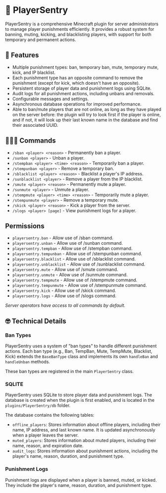 # 🚨 PlayerSentry

PlayerSentry is a comprehensive Minecraft plugin for server administrators to manage player punishments efficiently. It provides a robust system for banning, muting, kicking, and blacklisting players, with support for both temporary and permanent actions.

## 🌟 Features

- Multiple punishment types: ban, temporary ban, mute, temporary mute, kick, and IP blacklist.
- Each punishment type has an opposite command to remove the punishment (except for kick, which doesn't have an opposite).
- Persistent storage of player data and punishment logs using SQLite.
- Audit logs for all punishment actions, including unbans and removals.
- Configurable messages and settings.
- Asynchronous database operations for improved performance.
- Able to ban/mute players that are not online, as long as they have played on the server before: the plugin will try to look first if the player is online, and if not, it will look up their last known name in the database and find their associated UUID.

## 👨🏻‍⌨️ Commands

- `/sban <player> <reason>` - Permanently ban a player.
- `/sunban <player>` - Unban a player.
- `/stempban <player> <time> <reason>` - Temporarily ban a player.
- `/stempunban <player>` - Remove a temporary ban.
- `/sblacklist <player> <reason>` - Blacklist a player's IP address.
- `/sunblacklist <player>` - Remove a player from the IP blacklist.
- `/smute <player> <reason>` - Permanently mute a player.
- `/sunmute <player>` - Unmute a player.
- `/stempmute <player> <time> <reason>` - Temporarily mute a player.
- `/stempunmute <player>` - Remove a temporary mute.
- `/skick <player> <reason>` - Kick a player from the server.
- `/slogs <player> [page]` - View punishment logs for a player.

## Permissions

- `playersentry.ban` - Allow use of /sban command.
- `playersentry.unban` - Allow use of /sunban command.
- `playersentry.tempban` - Allow use of /stempban command.
- `playersentry.tempunban` - Allow use of /stempunban command.
- `playersentry.blacklist` - Allow use of /sblacklist command.
- `playersentry.unblacklist` - Allow use of /sunblacklist command.
- `playersentry.mute` - Allow use of /smute command.
- `playersentry.unmute` - Allow use of /sunmute command.
- `playersentry.tempmute` - Allow use of /stempmute command.
- `playersentry.tempunmute` - Allow use of /stempunmute command.
- `playersentry.kick` - Allow use of /skick command.
- `playersentry.logs` - Allow use of /slogs command.

*Server operators have access to all commands by default.*

## 🤓 Technical Details

### Ban Types
PlayerSentry uses a system of "ban types" to handle different punishment actions. Each ban type (e.g., Ban, TempBan, Mute, TempMute, Blacklist, Kick) extends the `BaseBanType` class and implements its own `handleBan` and `handleUnban` methods.

These ban types are registered in the main `PlayerSentry` class.

### SQLITE
PlayerSentry uses SQLite to store player data and punishment logs. The database is created when the plugin is first enabled, and is located in the `plugins/PlayerSentry/db` folder.

The database contains the following tables:

- `offline_players`: Stores information about offline players, including their name, IP address, and last known name. It is updated asynchronously when a player leaves the server.
- `muted_players`: Stores information about muted players, including their name, reason, and expiration date.
- `audit_logs`: Stores information about punishment actions, including the player's name, reason, duration, and punishment type.

### Punishment Logs
Punishment logs are displayed when a player is banned, muted, or kicked. They include the player's name, reason, duration, and punishment type.